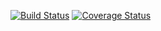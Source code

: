 [![Build Status](https://travis-ci.org/Krystosterone/ets_schedule_parser.svg?branch=master)](https://travis-ci.org/Krystosterone/ets_schedule_parser)
[![Coverage Status](https://coveralls.io/repos/Krystosterone/ets_schedule_parser/badge.png?branch=master)](https://coveralls.io/r/Krystosterone/ets_schedule_parser?branch=master)